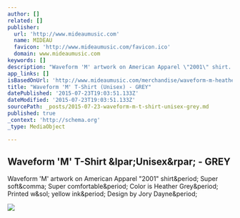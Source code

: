 ```yaml
---
author: []
related: []
publisher:
  url: 'http://www.mideaumusic.com'
  name: MIDEAU
  favicon: 'http://www.mideaumusic.com/favicon.ico'
  domain: www.mideaumusic.com
keywords: []
description: "Waveform 'M' artwork on American Apparel \"2001\" shirt. Super soft, Super comfortable. Color is Heather Grey. Printed w/ yellow ink. Design by Jory Dayne."
app_links: []
isBasedOnUrl: 'http://www.mideaumusic.com/merchandise/waveform-m-heather-grey'
title: "Waveform 'M' T-Shirt (Unisex) - GREY"
datePublished: '2015-07-23T19:03:51.133Z'
dateModified: '2015-07-23T19:03:51.133Z'
sourcePath: _posts/2015-07-23-waveform-m-t-shirt-unisex-grey.md
published: true
_context: 'http://schema.org'
_type: MediaObject

---
```

<article style=""><h1>Waveform 'M' T-Shirt &amp;lpar;Unisex&amp;rpar; - GREY</h1><p>Waveform 'M' artwork on American Apparel "2001" shirt&amp;period; Super soft&amp;comma; Super comfortable&amp;period; Color is Heather Grey&amp;period; Printed w&amp;sol; yellow ink&amp;period; Design by Jory Dayne&amp;period;</p><img src="https://static1.squarespace.com/static/51e6a418e4b05ef2d657f03f/523928fde4b0870410a17706/52728315e4b0f3771e01759f/1431567560584/?format=1000w" /></article>